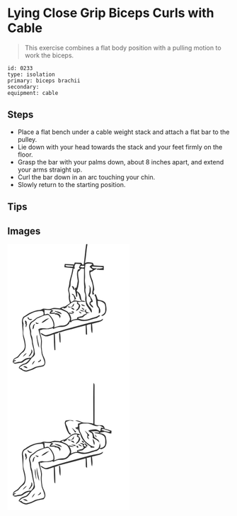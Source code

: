 # Lying Close Grip Biceps Curls with Cable
> This exercise combines a flat body position with a pulling motion to work the biceps.

``` 
id: 0233 
type: isolation 
primary: biceps brachii 
secondary:  
equipment: cable 
``` 

## Steps

 - Place a flat bench under a cable weight stack and attach a flat bar to the pulley.
 - Lie down with your head towards the stack and your feet firmly on the floor.
 - Grasp the bar with your palms down, about 8 inches apart, and extend your arms straight up.
 - Curl the bar down in an arc touching your chin.
 - Slowly return to the starting position.

## Tips


## Images

<svg width="208pt" height="300" viewBox="0 0 208 225" xmlns="http://www.w3.org/2000/svg"><g fill="#FFF"><path d="M0 0h133.55c-1.85 11.43-2.44 23.06-4.12 34.52-.52.04-1.57.13-2.1.18-.7-1.06-1.39-2.11-2.08-3.17-3.72-.08-7.43-.3-11.15-.37l-.99 3.09c-5.28-.17-10.56-.46-15.84-.67-.42 1.8-.59 3.64-.58 5.48 4.66.58 9.33.96 13.99 1.44-1.16 4.5-1.49 9.18-3.06 13.56-.91 4.35-2.63 8.55-2.74 13.04-.13 3.73-2.01 7.18-1.91 10.94.44 2.95 1.82 5.81 1.21 8.86-.68 4.44.63 8.8 1.89 13-2.7 1.87-5.38 3.78-8.19 5.5-3.21.58-6.52 1.16-9.03 3.44-4.58-.54-9.4-1.82-13.82.17-4.57 1.85-9.47.5-14.17.18-1.98.65-3.74 2.04-5.88 2.14-6.39.37-12.52 2.66-18.21 5.47-3.25 2.02-6.27 4.41-9.65 6.23-2.92 3.7-2.9 8.67-1.98 13.07-.31 4.68 1.12 9.21.83 13.88-.19 7.52 3.24 14.52 3.46 22 .21 3.99-1.77 7.95-4.88 10.41-2.21 1.8-4.14 3.9-5.87 6.16-2.09 3.12-6.41 3.53-8.55 6.6-.55 1.49-.84 3.05-1.24 4.59 1.45 1.12 2.79 3.09 4.89 2.6 3.07-.61 6.13-1.35 9.28-1.46 2.78-.12 4.54-2.61 6.76-3.96 2.35-1.89 5.46-2.17 8.29-2.81-2.84 3.61-5.85 7.74-10.76 8.42-3.07 1.77-7.72 3.23-8 7.36 4.23 2.53 8.32 5.98 13.56 5.79 4.52-1.64 9.31-2.62 13.47-5.13 4.62-2.85 10.34-2.12 15.18-4.21 4.6-3.88 2.46-10.64.21-15.22-2.83-4.88-3-10.57-3.64-16.02-.4-4.75.93-9.52-.07-14.24-.54-5.82-4.31-11.24-2.52-17.19.01.57.04 1.71.06 2.27 5.11-3.31 11.17-1.02 16.69-2.59 1.61-.39 3.2-.87 4.82-1.28.13.39.38 1.17.51 1.56 2.89-1.72 6.08-2.96 9.42-3.43 3.42-.28 6.96.21 10.28-.91 2.89-.67 5.1-2.73 7.29-4.6.14-.62.41-1.87.55-2.49l2.89-.12c.33-.46.98-1.39 1.31-1.85 4.26-1.57 9-2.81 13.39-.96 9.99 3 19.58-2.37 29.14-4.42 1.91-1.13 3.56-2.68 5.64-3.54-.77-.37-1.54-.74-2.3-1.12-4.3 3.77-10.12 3.79-15.13 6.01-6.35 2.54-13.64 2.49-19.88-.35.01-.19.02-.58.03-.77 2.53-.51 5.15-.59 7.64-1.33 1.84-1.94 3.58-4.09 6.24-4.94.14-.4.41-1.2.55-1.6 1.83-.53 3.64-1.1 5.45-1.71-.93.06-1.85.13-2.77.21l-3.23-1.04c-.28-.45-.86-1.35-1.14-1.8.34-.98.68-1.97 1.01-2.95-1.23.92-2.37 1.97-3.06 3.38-2.66-.66-5.27-1.55-7.99-1.88 2.05 2.72 5.5 2.27 8.48 2.22.51 1.47 1.68 2.45 2.93 3.28-1.28.63-2.51 1.36-3.52 2.37-.25-.2-.75-.62-1-.82-.08.33-.25 1-.33 1.33-.92.68-1.84 1.35-2.76 2.03-2.93.38-5.78 1.21-8.5 2.37-.02.43-.05 1.3-.06 1.73l-.27.73c-3.46.5-6.91 1.16-10.09 2.67 1.09-4.29-.73-8.51-2.97-12.08 2.6.51 5.23.93 7.89.72-2.49-1.69-5.56-1.84-8.43-2.3.1.55.31 1.66.41 2.22-2.36-5.28-8.79-6.05-13.02-9.25 1.23-.49 2.46-.98 3.73-1.37-.07.41-.19 1.25-.26 1.66 1.88-.01 3.53-1.16 5.29-1.68l.24-1.91c5.39-3.52 10.39-10 17.63-7.9-.52 1.74-.57 3.86 1.5 4.48 2.98 1.41.36 4.68-.17 6.82-1.56 1.17-2.97 2.56-3.62 4.44 3.9-1.1 6.9-4.67 7.36-8.67-.12-2.9-3.65-3.82-4.16-6.51 2.28-.01 4.52-.43 6.76-.8 2.42.22 4.8.83 7.25.73-.61 2.48.46 5.05 1.91 7.04 2.58 3.64 5.08 7.34 7.49 11.09 1.62-3.41-.38-6.61-2.66-9.09-3.66-4.07-6.55-9.36-5.84-15 .48-6.11-3.46-12-1.44-18.1.16-4.66-1.82-9.24-1.31-13.99.81-8.68-.99-17.49 1.1-26.06 3.74-1.4 7.99-1.33 11.76-.09-1.73 1.33-3.41 2.7-4.98 4.21 1.57 2 3.44 3.73 5.64 5.02-1.79 1.04-3.72 1.75-5.81 1.69-1.81 10.92 7.19 20.31 5.63 31.31-.02 3.31-2.4 7.71.69 10.18.19-1.16.81-2.02 1.85-2.58-2.67-1.41-.75-4.56.06-6.53-.19-5.1-1.98-9.93-2.76-14.94-1.75-4.23-3.43-8.53-4.12-13.09.18-2.37 3.34-2.32 4.78-3.74 1.98-1.84 4.58-2.7 6.76-4.25-2.69-.27-5.46-.02-8.1-.69-.14-.64-.43-1.93-.57-2.58 6.05.68 12.17.31 18.2 1.27.08.33.22 1.01.3 1.35-2.89.58-5.67 1.7-8.66.73-.69.68-1.38 1.36-2.06 2.05 4.09.01 8.16.57 12.25.58.01-2.28.01-4.55-.01-6.83-5.62-.16-11.23-.49-16.84-.91-.41-1.5-1.02-2.93-1.73-4.31-4.37-1.09-9.1-2.11-13.28.24 2.03-10.55 2.34-21.34 4.19-31.91H208v225H0V0m138.71 71.05c-.62-.14-1.86-.43-2.48-.58 1.03.42 2.06.82 3.1 1.22.47 2.49-.15 4.99-.13 7.49.29 2.79-1.97 4.97-2.02 7.73.2 1.71 1.91 2.34 3.16 3.14.3 2.08 1.22 3.98 1.8 5.98-.84.58-1.68 1.17-2.52 1.76-.15 1.71-1.17 3.85.39 5.2 1.6 1.64 2.86 3.93 5.23 4.53.91-3.83-5.51-4.77-3.87-8.86 1.21-.43 2.88-.34 3.47-1.74-.78-4.12-4-7.11-5.29-11 2.36-2.78 1.79-6.56 1.79-9.93.06-2.51-1.66-4.51-2.83-6.57l.2 1.63m8.84 15.16c3.44 4.36 2.65 10.25 3.55 15.42-.03 2.98 2.25 5.1 3.83 7.38.19 2.74.16 5.5-.02 8.24.53-.3 1.58-.9 2.1-1.2 1.82-4.44-.61-8.88-3.42-12.22-.35-2.6-.28-5.23-.49-7.83 4-.17 8.01 1.37 10.91 4.11 2.85 3.71 1.82 8.6 1.95 12.93-.31 3.92-3.91 6.05-7 7.78 2.31 1.56 4.89-.82 6.51-2.36 4-5.28 2.36-12.21 1.13-18.14-2.41-5.14-8.76-4.98-13.33-6.58-1.41-3.14-1.74-6.75-4.26-9.38-.5.6-.99 1.22-1.46 1.85m-37.65 18.85c-.99.49-1.98.98-2.96 1.47-1.56-.64-3.15-1.19-4.83-1.4-.1 1.82 1.94 1.63 3.06 2.22 2.32-.65 4.64-1.34 6.79-2.43.46-1.46.92-2.92 1.36-4.38-1.94.75-2.47 2.9-3.42 4.52m21.69-.16c-1.33-2.26-4.28-2.03-6.16-3.6.17 3.27 3.58 3.52 6.16 3.6m-5.65 2.27c.25 2.07 3.29 5.37 4.83 2.74-1.75-.64-3.28-1.73-4.83-2.74m-18.44.69c1.94 1.18 3.66 3.7 6.2 3.08-1.22-2.44-3.44-3.68-6.2-3.08m.97 6.34c.96.78 2.69 3.2 4.13 1.94.97-2.22-2.78-2.64-4.13-1.94m12.53-.23c1.23 1.54 2.62 3.93 4.94 2.74-1.41-1.27-2.98-2.53-4.94-2.74m34.9 15.49c-8.34 1.85-16.81 3.25-24.98 5.79-14.59 4.12-29.34 7.64-43.79 12.23-6.86 1.6-13.33 4.47-20.11 6.36-4.16 1.46-7.02-3.01-10.84-3.5.8 2.52 3.55 3.44 5.68 4.57 5.54 3.27 11.25-1.4 16.78-2.34.19 8.94.25 17.88 1.14 26.79l1.53-.14c-.1-9.1-.3-18.19-.94-27.26 2.14-.86 4.82-.81 6.5-2.53 4.95-.33 9.48-2.52 14.26-3.67 10.58-2.48 20.99-5.59 31.53-8.25.4 5.07.03 10.16.47 15.22.49.12 1.47.37 1.95.49.1-5.27-.23-10.54-.81-15.79 2.27-1.31 4.89-1.67 7.43-2.17.47 5.14-.54 10.91 1.94 15.59 1.46-5.21-.01-10.76-.1-16.1 4.73-1.41 9.7-2.03 14.31-3.85 1.87-.96 4.69-2.03 4-4.7-1.76 1.48-3.59 2.96-5.95 3.26m-68.15 23.42c.16 3.42.13 6.86.64 10.26.29 1.29.05 3.07 1.67 3.61.19-5.85.09-11.74-.95-17.52-.91.97-1.85 2.2-1.36 3.65z"/><path d="M114.53 41.23c-1.81-2.73-.4-5.55 1.17-8.01 2.83.02 5.65.19 8.45.59-1.03 1.85-2.08 3.7-2.84 5.68.61.82 1.22 1.65 1.83 2.47-1.12.26-2.23.53-3.34.8-3.19 5.98-1.28 13-.47 19.34-.77 3.86-.91 7.85-2.42 11.54-.59.08-1.75.24-2.34.31-.55 5.06 2.35 9.65 1.79 14.73l1.86.37c.07-2.71.08-5.42.25-8.12 1.46 2.52 3.09 5.07 3.51 8.02.45 2.68 1.12 5.66 3.73 7.03-4.28 1.96-8.39-1.26-12.76-.66.47-1.49 1.61-2.21 3.41-2.16-.46-2.91-2.14-5.42-3.86-7.73-.7-1.28-2.26-1.08-3.48-1.26.82 1.27 2.02 2.16 3.32 2.9.2 1.76 1.04 3.34 1.53 5.02-.25 1.22-1 2.27-1.23 3.51-1.5.94-3.06 1.8-4.64 2.6-1.52-2.86-2.28-6.05-1.83-9.28.51-4.4-1.95-8.51-1.56-12.89.29-2.57 2.74-4.45 2.46-7.17-.26-9.44 4.16-18.1 4.94-27.42.63-.05 1.89-.16 2.52-.21m-5.35 30.1c1.12 2.1 2.15 4.28 3.68 6.13l1.3-.39c-.62-2.29-1.88-7.38-4.98-5.74zM98.3 36.65c.16-.29.49-.86.65-1.14 4.38-.12 8.74.58 13.11.9-.64 1.07-1.55 2.47-3.06 1.86-3.52-.71-7.65.62-10.7-1.62z"/><path d="M123 38.14c1.96-2 4.79-1.43 7.3-1.5.9 4.32-5.16 2.81-7.3 1.5zM123.18 44.19c.47-3.7 4.1-2.92 6.77-2.41.39 10.03-.75 20.23.36 30.3.11 3.88-.38 7.91 1.21 11.58 2.02 4.54-.79 9.5 1.23 14.08-.95-.49-1.9-.99-2.84-1.49-1.26-.22-2.52-.41-3.79-.57-1.31-3.34-1.31-7.01-2.59-10.35-1.27-2.74-3.65-4.71-6.28-6.07 2.51-3.96 3.04-8.7 3.68-13.24 1-6.35-2.03-12.61-.92-18.93.55-1.42 2.02-2.06 3.17-2.9zM74.34 111.01c5.36-2.26 11.14-.71 16.63-.01 3 1.3 6.07 2.45 8.99 3.9 3.48 2.63 5.14 6.98 6.23 11.08.01 3.47-2.71 5.99-4.59 8.63-2.42 2.67-6.11 3.45-9.57 3.16-4.49-.07-8.53 2.15-12.77 3.29 2.01-8.38-2.9-16.9-9.04-22.32-2.12-2.04-4.91.54-7.16.05.45-2.06-1.08-4.53.41-6.24-.38-.39-1.13-1.18-1.51-1.57 4.2.28 8.4.77 12.62.61-1.16 1.94-2.64 3.71-3.24 5.93 3.09.05 6.28.7 9.27-.42-1.42 2.58 2.08 1.61 3.29 2.22 3.02.93 4.99 3.52 4.6 6.73.45-1.14.96-2.26 1.53-3.34-.19-4.46-5.54-6.35-9.29-5.35l.21-1.51c-2.42.1-4.85.17-7.28.12.74-1.92 3.51-1.49 4.27-3.53-1.29-.22-2.6-.54-3.6-1.43m5.52 2.08c.26.28.76.82 1.01 1.1 3.59 1.29 7.18 2.6 10.57 4.37.05-.33.16-1 .22-1.33-3.03-3.07-7.77-3.35-11.8-4.14zM31.57 122.38c7.97-5.67 17.49-9.91 27.48-9.35 2.4 1.1 2.8 4.49 1.91 6.7-5.06 2.51-11.2 3.62-15.18 8.01-2.43 2.67-6.85 3.3-7.88 7.21-3.06 4.82.56 10.01.57 15.03-.11 5.58 3.02 10.56 3.1 16.14.51 6.94 4.91 13.86 2.2 20.79-.78 2.07-2.49 3.58-3.85 5.27-3.74.39-7.77.44-10.97 2.72-2.66 1.42-4.59 4.58-7.95 4.29-3.57-.53-6.79 2.96-10.26.94-1.05-2.65 3.86-1.31 3.38-3.94-.87.23-2.62.68-3.49.9 1.25-3.31 4.69-3.76 7.37-5.22 2.67-2.9 4.76-6.4 8.16-8.59 4.13-2.54 4.86-7.93 4.73-12.36-.46-5.62-1.79-11.14-3.5-16.5-1.24-4.08.22-8.34-.46-12.5-.41-3.17 1.15-6.41-.23-9.46-1.63-3.93.78-8.84 4.87-10.08m2.91.95c-1.52 3.72 5.41 7.25 7.37 3.49-1.83-.18-4.13.47-5.39-1.28-.71-.67-.79-2.23-1.98-2.21m-4.86 6.79c.55 1.82 1.11 3.64.6 5.55l1.53-.42a9.033 9.033 0 0 0-.74 5.35c1.78-1.42 1.45-3.99 2.55-5.85l-1.51.18c2.16-1.53-.72-7.44-2.43-4.81m10.66 48.06c1.78 4.59-2.27 8.25-4.32 11.9 3.63-.63 4.33-4.59 6.34-7.07-.12-1.82-.07-3.99-2.02-4.83m-14.18 12.6c2.36-1.85 5.16-3.68 6.48-6.44-2.92 1.22-5.09 3.65-6.48 6.44z"/><path d="M51.54 125.33c5.94-2.17 11.61-6.17 18.26-5.31 4.43 4.57 8.13 10.49 8.42 16.97.58 4.13-4.47 4.31-7.28 5.2-6.07 2.23-12.79-1.97-18.43 1.9.91 5.11 2.66 10.01 3.93 15.03 1.49 6.27-.67 12.73.76 19.01.56 2.91.4 5.95 1.22 8.8 1.63 3.63 2.89 7.4 4.1 11.19.5 2.25.65 5.38-1.76 6.61-3.98 1.37-8.22 1.71-12.26 2.89-4.06 1.18-7.37 4.26-11.64 4.82-1.69.29-3.27.99-4.92 1.43-3.03-.57-6.44-.94-7.92-4.07-.75.04-2.26.11-3.01.15-.84-2.55 2.17-3.02 3.69-4.22 2.35-1.74 5.32-2.01 7.92-3.17 3.16-2.21 5.35-5.47 7.54-8.58 1.92-2.93 6.11-4.23 6.44-8.12-.43-6.05-1.87-11.98-3.19-17.89-.76-4.72-.45-9.79-2.86-14.09-1.13-2.85.38-6.02-.85-8.84-.78-2.12-1.13-4.37-1.55-6.59 1.53-2.32 1.97-5.67 4.82-6.81 3.42-1.33 5.12-5.02 8.57-6.31m6.35 7.57c2.76.33 4.75-1.79 6.85-3.2 2.02-1.51 4.29-2.69 6.17-4.39-5.01 1.04-9.52 3.93-13.02 7.59m-9.52-.75c-1.3 2.86 3.74 4.11 4.7 1.43-1.79.45-3.25-.56-4.7-1.43m-5.97 11.99c2.63-1.01 2.85-3.69 2.71-6.15.75-.8 1.57-1.6 1.69-2.75-4.28.78-3.31 5.74-4.4 8.9m2.86 9.09c.56.6.56.6 0 0m4.32 5.71c1.37 5.41 1.28 11.34 4.18 16.28-.06-7.24-3.67-14.06-3.16-21.39-1.53 1.15-1.06 3.45-1.02 5.11m5 38.59c-1.25.43-2.86.66-2.51 2.39 1.9-.68 5.88-1.95 4.51-4.55-1.34-.25-1.43 1.34-2 2.16m-12.68 6.58c1.89-2 3.57-4.24 4.75-6.74-2.52 1.13-4.64 3.97-4.75 6.74m-15.04 3.32c2.28 1.05 4.53 2.43 7.13 2.44-.53-2.57-5.08-4.29-7.13-2.44z"/></g><g fill="#333"><path d="M133.55 0h2.15c-1.85 10.57-2.16 21.36-4.19 31.91 4.18-2.35 8.91-1.33 13.28-.24.71 1.38 1.32 2.81 1.73 4.31 5.61.42 11.22.75 16.84.91.02 2.28.02 4.55.01 6.83-4.09-.01-8.16-.57-12.25-.58.68-.69 1.37-1.37 2.06-2.05 2.99.97 5.77-.15 8.66-.73-.08-.34-.22-1.02-.3-1.35-6.03-.96-12.15-.59-18.2-1.27.14.65.43 1.94.57 2.58 2.64.67 5.41.42 8.1.69-2.18 1.55-4.78 2.41-6.76 4.25-1.44 1.42-4.6 1.37-4.78 3.74.69 4.56 2.37 8.86 4.12 13.09.78 5.01 2.57 9.84 2.76 14.94-.81 1.97-2.73 5.12-.06 6.53-1.04.56-1.66 1.42-1.85 2.58-3.09-2.47-.71-6.87-.69-10.18 1.56-11-7.44-20.39-5.63-31.31 2.09.06 4.02-.65 5.81-1.69-2.2-1.29-4.07-3.02-5.64-5.02 1.57-1.51 3.25-2.88 4.98-4.21-3.77-1.24-8.02-1.31-11.76.09-2.09 8.57-.29 17.38-1.1 26.06-.51 4.75 1.47 9.33 1.31 13.99-2.02 6.1 1.92 11.99 1.44 18.1-.71 5.64 2.18 10.93 5.84 15 2.28 2.48 4.28 5.68 2.66 9.09-2.41-3.75-4.91-7.45-7.49-11.09-1.45-1.99-2.52-4.56-1.91-7.04-2.45.1-4.83-.51-7.25-.73-2.24.37-4.48.79-6.76.8.51 2.69 4.04 3.61 4.16 6.51-.46 4-3.46 7.57-7.36 8.67.65-1.88 2.06-3.27 3.62-4.44.53-2.14 3.15-5.41.17-6.82-2.07-.62-2.02-2.74-1.5-4.48-7.24-2.1-12.24 4.38-17.63 7.9l-.24 1.91c-1.76.52-3.41 1.67-5.29 1.68.07-.41.19-1.25.26-1.66-1.27.39-2.5.88-3.73 1.37 4.23 3.2 10.66 3.97 13.02 9.25-.1-.56-.31-1.67-.41-2.22 2.87.46 5.94.61 8.43 2.3-2.66.21-5.29-.21-7.89-.72 2.24 3.57 4.06 7.79 2.97 12.08 3.18-1.51 6.63-2.17 10.09-2.67l.27-.73c.01-.43.04-1.3.06-1.73 2.72-1.16 5.57-1.99 8.5-2.37.92-.68 1.84-1.35 2.76-2.03.08-.33.25-1 .33-1.33.25.2.75.62 1 .82 1.01-1.01 2.24-1.74 3.52-2.37-1.25-.83-2.42-1.81-2.93-3.28-2.98.05-6.43.5-8.48-2.22 2.72.33 5.33 1.22 7.99 1.88.69-1.41 1.83-2.46 3.06-3.38-.33.98-.67 1.97-1.01 2.95.28.45.86 1.35 1.14 1.8l3.23 1.04c.92-.08 1.84-.15 2.77-.21-1.81.61-3.62 1.18-5.45 1.71-.14.4-.41 1.2-.55 1.6-2.66.85-4.4 3-6.24 4.94-2.49.74-5.11.82-7.64 1.33-.01.19-.02.58-.03.77 6.24 2.84 13.53 2.89 19.88.35 5.01-2.22 10.83-2.24 15.13-6.01.76.38 1.53.75 2.3 1.12-2.08.86-3.73 2.41-5.64 3.54-9.56 2.05-19.15 7.42-29.14 4.42-4.39-1.85-9.13-.61-13.39.96-.33.46-.98 1.39-1.31 1.85l-2.89.12c-.14.62-.41 1.87-.55 2.49-2.19 1.87-4.4 3.93-7.29 4.6-3.32 1.12-6.86.63-10.28.91-3.34.47-6.53 1.71-9.42 3.43-.13-.39-.38-1.17-.51-1.56-1.62.41-3.21.89-4.82 1.28-5.52 1.57-11.58-.72-16.69 2.59-.02-.56-.05-1.7-.06-2.27-1.79 5.95 1.98 11.37 2.52 17.19 1 4.72-.33 9.49.07 14.24.64 5.45.81 11.14 3.64 16.02 2.25 4.58 4.39 11.34-.21 15.22-4.84 2.09-10.56 1.36-15.18 4.21-4.16 2.51-8.95 3.49-13.47 5.13-5.24.19-9.33-3.26-13.56-5.79.28-4.13 4.93-5.59 8-7.36 4.91-.68 7.92-4.81 10.76-8.42-2.83.64-5.94.92-8.29 2.81-2.22 1.35-3.98 3.84-6.76 3.96-3.15.11-6.21.85-9.28 1.46-2.1.49-3.44-1.48-4.89-2.6.4-1.54.69-3.1 1.24-4.59 2.14-3.07 6.46-3.48 8.55-6.6 1.73-2.26 3.66-4.36 5.87-6.16 3.11-2.46 5.09-6.42 4.88-10.41-.22-7.48-3.65-14.48-3.46-22 .29-4.67-1.14-9.2-.83-13.88-.92-4.4-.94-9.37 1.98-13.07 3.38-1.82 6.4-4.21 9.65-6.23 5.69-2.81 11.82-5.1 18.21-5.47 2.14-.1 3.9-1.49 5.88-2.14 4.7.32 9.6 1.67 14.17-.18 4.42-1.99 9.24-.71 13.82-.17 2.51-2.28 5.82-2.86 9.03-3.44 2.81-1.72 5.49-3.63 8.19-5.5-1.26-4.2-2.57-8.56-1.89-13 .61-3.05-.77-5.91-1.21-8.86-.1-3.76 1.78-7.21 1.91-10.94.11-4.49 1.83-8.69 2.74-13.04 1.57-4.38 1.9-9.06 3.06-13.56-4.66-.48-9.33-.86-13.99-1.44-.01-1.84.16-3.68.58-5.48 5.28.21 10.56.5 15.84.67l.99-3.09c3.72.07 7.43.29 11.15.37.69 1.06 1.38 2.11 2.08 3.17.53-.05 1.58-.14 2.1-.18 1.68-11.46 2.27-23.09 4.12-34.52m-19.02 41.23c-.63.05-1.89.16-2.52.21-.78 9.32-5.2 17.98-4.94 27.42.28 2.72-2.17 4.6-2.46 7.17-.39 4.38 2.07 8.49 1.56 12.89-.45 3.23.31 6.42 1.83 9.28 1.58-.8 3.14-1.66 4.64-2.6.23-1.24.98-2.29 1.23-3.51-.49-1.68-1.33-3.26-1.53-5.02-1.3-.74-2.5-1.63-3.32-2.9 1.22.18 2.78-.02 3.48 1.26 1.72 2.31 3.4 4.82 3.86 7.73-1.8-.05-2.94.67-3.41 2.16 4.37-.6 8.48 2.62 12.76.66-2.61-1.37-3.28-4.35-3.73-7.03-.42-2.95-2.05-5.5-3.51-8.02-.17 2.7-.18 5.41-.25 8.12l-1.86-.37c.56-5.08-2.34-9.67-1.79-14.73.59-.07 1.75-.23 2.34-.31 1.51-3.69 1.65-7.68 2.42-11.54-.81-6.34-2.72-13.36.47-19.34 1.11-.27 2.22-.54 3.34-.8-.61-.82-1.22-1.65-1.83-2.47.76-1.98 1.81-3.83 2.84-5.68-2.8-.4-5.62-.57-8.45-.59-1.57 2.46-2.98 5.28-1.17 8.01M98.3 36.65c3.05 2.24 7.18.91 10.7 1.62 1.51.61 2.42-.79 3.06-1.86-4.37-.32-8.73-1.02-13.11-.9-.16.28-.49.85-.65 1.14m24.7 1.49c2.14 1.31 8.2 2.82 7.3-1.5-2.51.07-5.34-.5-7.3 1.5m.18 6.05c-1.15.84-2.62 1.48-3.17 2.9-1.11 6.32 1.92 12.58.92 18.93-.64 4.54-1.17 9.28-3.68 13.24 2.63 1.36 5.01 3.33 6.28 6.07 1.28 3.34 1.28 7.01 2.59 10.35 1.27.16 2.53.35 3.79.57.94.5 1.89 1 2.84 1.49-2.02-4.58.79-9.54-1.23-14.08-1.59-3.67-1.1-7.7-1.21-11.58-1.11-10.07.03-20.27-.36-30.3-2.67-.51-6.3-1.29-6.77 2.41m-48.84 66.82c1 .89 2.31 1.21 3.6 1.43-.76 2.04-3.53 1.61-4.27 3.53 2.43.05 4.86-.02 7.28-.12l-.21 1.51c3.75-1 9.1.89 9.29 5.35-.57 1.08-1.08 2.2-1.53 3.34.39-3.21-1.58-5.8-4.6-6.73-1.21-.61-4.71.36-3.29-2.22-2.99 1.12-6.18.47-9.27.42.6-2.22 2.08-3.99 3.24-5.93-4.22.16-8.42-.33-12.62-.61.38.39 1.13 1.18 1.51 1.57-1.49 1.71.04 4.18-.41 6.24 2.25.49 5.04-2.09 7.16-.05 6.14 5.42 11.05 13.94 9.04 22.32 4.24-1.14 8.28-3.36 12.77-3.29 3.46.29 7.15-.49 9.57-3.16 1.88-2.64 4.6-5.16 4.59-8.63-1.09-4.1-2.75-8.45-6.23-11.08-2.92-1.45-5.99-2.6-8.99-3.9-5.49-.7-11.27-2.25-16.63.01m-42.77 11.37c-4.09 1.24-6.5 6.15-4.87 10.08 1.38 3.05-.18 6.29.23 9.46.68 4.16-.78 8.42.46 12.5 1.71 5.36 3.04 10.88 3.5 16.5.13 4.43-.6 9.82-4.73 12.36-3.4 2.19-5.49 5.69-8.16 8.59-2.68 1.46-6.12 1.91-7.37 5.22.87-.22 2.62-.67 3.49-.9.48 2.63-4.43 1.29-3.38 3.94 3.47 2.02 6.69-1.47 10.26-.94 3.36.29 5.29-2.87 7.95-4.29 3.2-2.28 7.23-2.33 10.97-2.72 1.36-1.69 3.07-3.2 3.85-5.27 2.71-6.93-1.69-13.85-2.2-20.79-.08-5.58-3.21-10.56-3.1-16.14-.01-5.02-3.63-10.21-.57-15.03 1.03-3.91 5.45-4.54 7.88-7.21 3.98-4.39 10.12-5.5 15.18-8.01.89-2.21.49-5.6-1.91-6.7-9.99-.56-19.51 3.68-27.48 9.35m19.97 2.95c-3.45 1.29-5.15 4.98-8.57 6.31-2.85 1.14-3.29 4.49-4.82 6.81.42 2.22.77 4.47 1.55 6.59 1.23 2.82-.28 5.99.85 8.84 2.41 4.3 2.1 9.37 2.86 14.09 1.32 5.91 2.76 11.84 3.19 17.89-.33 3.89-4.52 5.19-6.44 8.12-2.19 3.11-4.38 6.37-7.54 8.58-2.6 1.16-5.57 1.43-7.92 3.17-1.52 1.2-4.53 1.67-3.69 4.22.75-.04 2.26-.11 3.01-.15 1.48 3.13 4.89 3.5 7.92 4.07 1.65-.44 3.23-1.14 4.92-1.43 4.27-.56 7.58-3.64 11.64-4.82 4.04-1.18 8.28-1.52 12.26-2.89 2.41-1.23 2.26-4.36 1.76-6.61-1.21-3.79-2.47-7.56-4.1-11.19-.82-2.85-.66-5.89-1.22-8.8-1.43-6.28.73-12.74-.76-19.01-1.27-5.02-3.02-9.92-3.93-15.03 5.64-3.87 12.36.33 18.43-1.9 2.81-.89 7.86-1.07 7.28-5.2-.29-6.48-3.99-12.4-8.42-16.97-6.65-.86-12.32 3.14-18.26 5.31z"/><path d="M138.71 71.05l-.2-1.63c1.17 2.06 2.89 4.06 2.83 6.57 0 3.37.57 7.15-1.79 9.93 1.29 3.89 4.51 6.88 5.29 11-.59 1.4-2.26 1.31-3.47 1.74-1.64 4.09 4.78 5.03 3.87 8.86-2.37-.6-3.63-2.89-5.23-4.53-1.56-1.35-.54-3.49-.39-5.2.84-.59 1.68-1.18 2.52-1.76-.58-2-1.5-3.9-1.8-5.98-1.25-.8-2.96-1.43-3.16-3.14.05-2.76 2.31-4.94 2.02-7.73-.02-2.5.6-5 .13-7.49-1.04-.4-2.07-.8-3.1-1.22.62.15 1.86.44 2.48.58zM109.18 71.33c3.1-1.64 4.36 3.45 4.98 5.74l-1.3.39c-1.53-1.85-2.56-4.03-3.68-6.13zM147.55 86.21c.47-.63.96-1.25 1.46-1.85 2.52 2.63 2.85 6.24 4.26 9.38 4.57 1.6 10.92 1.44 13.33 6.58 1.23 5.93 2.87 12.86-1.13 18.14-1.62 1.54-4.2 3.92-6.51 2.36 3.09-1.73 6.69-3.86 7-7.78-.13-4.33.9-9.22-1.95-12.93-2.9-2.74-6.91-4.28-10.91-4.11.21 2.6.14 5.23.49 7.83 2.81 3.34 5.24 7.78 3.42 12.22-.52.3-1.57.9-2.1 1.2.18-2.74.21-5.5.02-8.24-1.58-2.28-3.86-4.4-3.83-7.38-.9-5.17-.11-11.06-3.55-15.42zM109.9 105.06c.95-1.62 1.48-3.77 3.42-4.52-.44 1.46-.9 2.92-1.36 4.38-2.15 1.09-4.47 1.78-6.79 2.43-1.12-.59-3.16-.4-3.06-2.22 1.68.21 3.27.76 4.83 1.4.98-.49 1.97-.98 2.96-1.47zM131.59 104.9c-2.58-.08-5.99-.33-6.16-3.6 1.88 1.57 4.83 1.34 6.16 3.6zM125.94 107.17c1.55 1.01 3.08 2.1 4.83 2.74-1.54 2.63-4.58-.67-4.83-2.74zM107.5 107.86c2.76-.6 4.98.64 6.2 3.08-2.54.62-4.26-1.9-6.2-3.08zM79.86 113.09c4.03.79 8.77 1.07 11.8 4.14-.06.33-.17 1-.22 1.33-3.39-1.77-6.98-3.08-10.57-4.37-.25-.28-.75-.82-1.01-1.1zM108.47 114.2c1.35-.7 5.1-.28 4.13 1.94-1.44 1.26-3.17-1.16-4.13-1.94zM121 113.97c1.96.21 3.53 1.47 4.94 2.74-2.32 1.19-3.71-1.2-4.94-2.74zM34.48 123.33c1.19-.02 1.27 1.54 1.98 2.21 1.26 1.75 3.56 1.1 5.39 1.28-1.96 3.76-8.89.23-7.37-3.49zM57.89 132.9c3.5-3.66 8.01-6.55 13.02-7.59-1.88 1.7-4.15 2.88-6.17 4.39-2.1 1.41-4.09 3.53-6.85 3.2zM155.9 129.46c2.36-.3 4.19-1.78 5.95-3.26.69 2.67-2.13 3.74-4 4.7-4.61 1.82-9.58 2.44-14.31 3.85.09 5.34 1.56 10.89.1 16.1-2.48-4.68-1.47-10.45-1.94-15.59-2.54.5-5.16.86-7.43 2.17.58 5.25.91 10.52.81 15.79-.48-.12-1.46-.37-1.95-.49-.44-5.06-.07-10.15-.47-15.22-10.54 2.66-20.95 5.77-31.53 8.25-4.78 1.15-9.31 3.34-14.26 3.67-1.68 1.72-4.36 1.67-6.5 2.53.64 9.07.84 18.16.94 27.26l-1.53.14c-.89-8.91-.95-17.85-1.14-26.79-5.53.94-11.24 5.61-16.78 2.34-2.13-1.13-4.88-2.05-5.68-4.57 3.82.49 6.68 4.96 10.84 3.5 6.78-1.89 13.25-4.76 20.11-6.36 14.45-4.59 29.2-8.11 43.79-12.23 8.17-2.54 16.64-3.94 24.98-5.79zM29.62 130.12c1.71-2.63 4.59 3.28 2.43 4.81l1.51-.18c-1.1 1.86-.77 4.43-2.55 5.85-.3-1.86-.05-3.65.74-5.35l-1.53.42c.51-1.91-.05-3.73-.6-5.55zM48.37 132.15c1.45.87 2.91 1.88 4.7 1.43-.96 2.68-6 1.43-4.7-1.43zM42.4 144.14c1.09-3.16.12-8.12 4.4-8.9-.12 1.15-.94 1.95-1.69 2.75.14 2.46-.08 5.14-2.71 6.15z"/><path d="M87.75 152.88c-.49-1.45.45-2.68 1.36-3.65 1.04 5.78 1.14 11.67.95 17.52-1.62-.54-1.38-2.32-1.67-3.61-.51-3.4-.48-6.84-.64-10.26zM45.26 153.23c.56.6.56.6 0 0zM49.58 158.94c-.04-1.66-.51-3.96 1.02-5.11-.51 7.33 3.1 14.15 3.16 21.39-2.9-4.94-2.81-10.87-4.18-16.28zM40.28 178.18c1.95.84 1.9 3.01 2.02 4.83-2.01 2.48-2.71 6.44-6.34 7.07 2.05-3.65 6.1-7.31 4.32-11.9zM26.1 190.78c1.39-2.79 3.56-5.22 6.48-6.44-1.32 2.76-4.12 4.59-6.48 6.44zM54.58 197.53c.57-.82.66-2.41 2-2.16 1.37 2.6-2.61 3.87-4.51 4.55-.35-1.73 1.26-1.96 2.51-2.39zM41.9 204.11c.11-2.77 2.23-5.61 4.75-6.74-1.18 2.5-2.86 4.74-4.75 6.74zM26.86 207.43c2.05-1.85 6.6-.13 7.13 2.44-2.6-.01-4.85-1.39-7.13-2.44z"/></g></svg>
<svg width="208pt" height="300" viewBox="0 0 208 225" xmlns="http://www.w3.org/2000/svg"><g fill="#FFF"><path d="M0 0h208v225H0V0m145.95 10.04c-.6 22.94-.1 45.92-.25 68.87-4.78-1.54-9.82-1.51-14.78-1.65-5.6.06-10.13-5.01-15.86-3.48 3.63.97 7.19 2.19 10.69 3.54-2.02.51-4.04 1.03-6.06 1.53-.01 1.76-.01 3.52 0 5.28-1.64.57-3.28 1.16-4.9 1.78 1.55 1.1 3.1 2.21 4.65 3.32l-.32-3.5c1.12 3.71 2.27 7.48 4.42 10.74.14.55.43 1.66.57 2.21 2.67 8.27 9.31 14.28 16.57 18.62.22.56.65 1.69.87 2.25 1.94-.05 3.88-.07 5.83-.03-.02-.46-.06-1.36-.07-1.81-5.48-.23-9.42-4.37-13.46-7.54-5.29-4.29-6.99-11.11-10.18-16.83-2.18-3.79-1.24-8.22-1.85-12.35 4.17-2.99 9.5-2.33 14.33-2.34 6.57.48 12.62 6.61 19.28 3.54 3.13.6 5.87 2.25 8.12 4.47-1.58-.35-3.16-.74-4.73-1.13-.45 2.07-.96 4.13-1.45 6.19-2.75-1.13-5.22-3.55-8.37-3.26-4.03.13-8.16.53-11.85 2.28 1.44 2.01 3.86 2.97 5.95 4.16 1.79 2.42 1.61 5.41 1.65 8.25 4.34 1.75 8.33 4.21 11.42 7.77-.58-1.48-1.05-3.03-1.89-4.39-2.05-1.77-4.56-2.92-6.59-4.72-1.03-2.53-1.29-5.36-2.7-7.74-1.13-1.08-2.52-1.81-3.83-2.63 4.82 1.19 10.04-1.06 14.51 1.61-.04.54-.32.87-.84.99-2.57-.05-5.14-.22-7.71-.03 1.96 1.55 4.52 1.43 6.85 1.81 3.61.47 7.35 1.63 9.99 4.23 2.85 3.74 1.92 8.69 1.97 13.06-.49 4.49-4.84 7.27-9.15 7.15.31-1.18.64-2.36.97-3.54-.32-1.67-.63-3.34-.98-5.01-.51 2.94-.92 5.97-2.32 8.64-3.53 3.89-9.13 3.39-13.56 5.55-6.92 2.9-15.17 3.04-21.78-.75 2.89-.42 5.93-.44 8.7-1.48 1.96-1.77 3.77-3.76 6.18-4.96.64-.85 1.28-1.71 1.93-2.55-1.63-1.65-3.16-3.41-4.78-5.06-.08 2.84 1.54 4.9 3.59 6.58-1.97 0-3.91-.38-5.7-1.22.68-1.18 1.36-2.36 2.04-3.53-.75.14-2.27.41-3.03.55l-.03-1.4c-1.79-.18-3.58-.37-5.38-.47 1.6.94 3.27 1.77 4.99 2.47.01 2.03.8 3.88 1.94 5.54-.92.72-1.83 1.45-2.74 2.18-3.02.44-5.95 1.32-8.8 2.39.09.63.26 1.9.35 2.53-3.69.16-7.29 1.14-10.63 2.7 1.25-4.29-.63-8.55-2.84-12.14 2.7.49 5.5 1.16 8.22.33-2.92-1.03-5.96-1.59-9.01-2.01.23.57.68 1.71.91 2.28-2.92-4.94-8.79-6.45-13.55-9.01 1.63-.74 3.26-1.46 4.92-2.12l-1.84 1.26c.46.44.92.87 1.39 1.3 1.48-.86 3.03-1.58 4.6-2.27.02-.4.07-1.19.09-1.59 5.37-3.7 10.45-9.98 17.77-8.12-.13.85-.39 2.57-.51 3.43 1.23.92 3.49 1.24 3.42 3.2-.41 1.58-1.04 3.1-1.57 4.65-1.7 1.34-3.16 2.96-3.89 5.03 2.94-1.58 6.02-3.48 7-6.91 1.95-3.45-1.9-6.04-3.88-8.32.95-.16 2.86-.46 3.81-.62.05-.23.15-.69.2-.93-2.92-.67-5.86-1.55-8.88-1.51-3.58.98-7.16 2.67-9.5 5.65-2.28 1.39-4.39 3.03-6.74 4.31-3.21.71-6.49 1.41-9.14 3.5-3.26-.37-6.51-1.12-9.81-.85-2.99.45-5.75 2.06-8.84 1.98-3.03.16-5.99-.62-9-.69-2.09.55-3.97 1.81-6.15 2.03-8.97.81-17.55 4.42-24.69 9.86-5.07 1.86-6.34 8.04-5.37 12.81.41 6.36 1.05 12.7 1.28 19.08.42 7.39 4.14 14.43 3.07 21.92-1.04 5.87-6.88 8.52-10.08 13.02-2.18 3.38-6.54 4.1-9.04 7.14-.57 1.45-.83 3-1.05 4.54 1.22 1.71 3.12 3.29 5.35 2.58 3.55-1.02 7.37-.8 10.83-1.95 3.86-2.98 7.91-5.84 12.95-6.26-2.46 2.76-4.49 6.36-8.17 7.64-4.36 1.36-9.09 3.55-11.1 7.93 4.33 2.68 8.6 6.34 14.02 6.03 2.46-.75 4.9-1.56 7.36-2.31 4.07-1.27 7.53-4.08 11.78-4.82 3.07-.57 6.14-1.11 9.21-1.65 1.35-1.68 3.01-3.45 2.97-5.76.56-5.81-3.44-10.56-4.8-15.94-1.14-6.29-1.75-12.7-.98-19.08.64-7.53-4.28-14.31-3.17-21.78.32.24.95.72 1.26.96 6.4-2.3 13.47-.14 19.77-3.04.49.4.88 1.86 1.76 1.13 3.69-1.84 7.67-3.49 11.89-3.24 5.04.23 10.65-.87 13.92-5.07 1.4-2.21 3.8-3.28 5.82-4.79 2.36-.88 4.78-1.72 7.31-1.91 3.76-.2 7.18 1.95 10.94 1.77 8.12.55 15.48-3.44 23.23-5.05 2.19-.47 3.48-2.5 5.07-3.89.71.24 2.13.73 2.84.97 2.88-1.17 6.28-2.35 7.5-5.52 2.54-4.84 1.12-10.43.22-15.52-1.29-4.44-6.51-5.95-10.61-6.28.45-.22 1.35-.65 1.8-.87 2.35-.43 4.73-.69 7.07-1.21 3.79.61 7.3 3.28 11.17 2.67.15-1.49.25-2.97.29-4.46-3.83-1.34-7.72-2.45-11.63-3.52-.04-2.88-1.88-5.45-4.82-5.84-4.18-.14-8.71.76-12.44-1.69.16-21.31-.01-42.61.09-63.92-.08-2.09.42-4.65-1.79-5.92M98.77 73.61c-1.01 1.64-1.95 3.49-1.29 5.47 1.19 5.62 3.08 11.2 6.16 16.08.86 1.41 2.46 2.99 4.15 1.75-.04-1.45-1.89-1.91-2.62-3-2.16-3.01-2.3-6.93-3.94-10.19-1-2.38-2.93-4.78-1.92-7.5 1.93-1.59 4.5-1.97 6.8-2.77 1.88.38 3.75.86 5.65 1.15l.08-.92c-4.34-1.02-8.72-.96-13.07-.07m10.38 12.1c1.76 2.65 3.87 5.07 5.33 7.92 1.26.3 1.91-.14 1.95-1.34-2.64-1.97-4.51-4.78-7.28-6.58m21.98 5c1.47 2.26 3.36 4.23 4.62 6.62.02 1.75-.63 3.51-.27 5.24.69 1.31 2.08 2.06 3.12 3.05-.61-1.69-1.35-3.31-2.15-4.91.88-.81 1.76-1.63 2.65-2.43-2.69-2.49-4.89-5.52-7.97-7.57m17.45 6.26c.35 1.95.32 4.39 2.85 4.77a44.17 44.17 0 0 0-2.85-4.77m-38.87 8.08c-.91.5-1.82.99-2.72 1.48-1.8-.6-3.63-1.11-5.5-1.45 1.11.9 2.29 1.71 3.48 2.49 2.37-.81 4.74-1.66 7.07-2.59.42-1.66.84-3.33 1.22-4.99-1.31 1.6-2.46 3.31-3.55 5.06m34.98-.61c.15 3.71 1.4 7.23 2.4 10.76 1.92-3.68.06-7.82-2.4-10.76m-18.54 3.2c-.17 1.83 2.2 3.83 4 3.26.03-1.66-2.56-2.95-4-3.26m-19.18.15c2.21 1.4 4.4 2.85 6.8 3.89-.66-1.23-1.36-2.44-2.05-3.65l-4.75-.24m.67 6.33c2.58 1.22 5.3 2.12 8.03 2.94-.16-.52-.48-1.54-.64-2.06-2.44-.46-4.9-.78-7.39-.88m12.04.19c2.17 1.34 4.37 2.76 6.98 3-1.28-1.13-2.65-2.15-4.04-3.15l-2.94.15m-2.32 2.04c-.69 1.49 1.19 3.84 2.82 3.26.69-1.42-1.35-3.67-2.82-3.26m44.84 9.97c-4.63 3.61-10.61 3.98-16.14 5.15-5.09 1.14-10.19 2.25-15.17 3.77-14.57 4.13-29.3 7.65-43.75 12.21-6.85 1.64-13.32 4.47-20.09 6.37-4.29 1.34-7.37-3.17-11.45-3.59 2.28 3.01 5.78 4.78 9.32 5.85 4.81.17 9.12-2.5 13.72-3.54.16 8.74.29 17.47 1.02 26.19.38.26 1.14.77 1.52 1.03.12-9.23-.09-18.46-.88-27.67 1.94-.66 3.9-1.29 5.82-2.03l.62-.26c.57-.17 1.7-.5 2.27-.66 14.55-3.88 29.1-7.83 43.7-11.59.29 4.93-.02 9.88.4 14.8.49.33 1.46.99 1.95 1.32.17-5.53-.29-11.04-.68-16.54 2.39-.75 4.83-1.36 7.27-1.95.2 5.39.16 10.87 1.67 16.09 1.99-5.24.37-11.03.13-16.46 5.66-1.84 11.96-2.07 17.05-5.39 1.15-.62 1.25-2.01 1.7-3.1M87.75 152.7c.33 4.86-.35 10.16 2.12 14.58.42-5.48.51-11.06-.75-16.44-.78-1.94-2.25 1.18-1.37 1.86z"/><path d="M159.24 89.24c1.53-1.27 3.39-1.87 5.22-.89 3.34 1.3 6.83 2.19 10.08 3.73-.6.22-1.81.67-2.42.89-4.4-.8-8.76-1.97-12.88-3.73zM74.16 111.07c8.83-2.86 18.54-.26 26.36 4.25 3.18 3.02 5.25 7.35 5.61 11.71-1.66 5.2-5.98 10.92-12.03 10.68-5.18-.24-10.07 1.62-14.78 3.53 1.89-8.46-2.82-17.1-9.12-22.49-1.98-1.85-4.63-.05-6.74.49-.46-1.98-.48-4.02-.76-6.02l1.06-.57c-.55-.42-1.66-1.27-2.21-1.7 4.33.35 8.66.68 13.01.72-1.21 1.9-2.43 3.81-3.45 5.83 3.07.19 6.15.29 9.22.05l-.4 1.56c4.26-.89 9.22 2.18 8.61 6.9a94.8 94.8 0 0 1 1.64-3.71c-.72-1.4-1.21-3.11-2.69-3.9-2.28-1.3-5.16-.88-7.32-2.4-2.28-.01-4.55.01-6.83-.01 1.55-1.08 3.13-2.1 4.69-3.17-1.32-.54-2.63-1.07-3.87-1.75m5.27 2.08c4.12 2.3 8.61 3.91 13.09 5.37-2.81-4.34-8.45-4.75-13.09-5.37zM43.13 115.96c5.18-2.38 10.93-3.05 16.57-2.99 1.48 2.11 1.55 4.68 1.52 7.16-5.81 1.5-11.69 3.79-16.05 8.07-1.9 1.77-4.54 2.62-6.18 4.67-1.67 2.7-2.97 5.96-2.05 9.15 1.77 5.78 1.24 11.97 3.49 17.63 1.13 6.54 2.3 13.06 3.92 19.5 1.37 4.82-.97 9.67-4.38 13.01-3.54.42-7.36.38-10.45 2.41-2.86 1.54-5.05 4.62-8.57 4.6-3.7.11-7.32 2.65-10.96.79 1.59-1.34 3.36-2.43 4.98-3.72-1.23.21-3.68.65-4.9.87 1.69-1.76 3.54-3.42 5.86-4.26 3.31-1.13 4.67-4.61 7.07-6.85 2.25-2.39 5.71-3.85 6.77-7.19 2.5-6.97.3-14.47-1.47-21.34-2.82-7.81-.41-16.23-1.42-24.24-1.14-2.96-.69-6.48 1.45-8.88 4.88-2.88 9.42-6.44 14.8-8.39m-.91 11.35c-3.35-.18-6.24-1.48-7.98-4.44-.75 4.44 4.63 7.01 7.98 4.44m-11.71 8.63l.92-1.08c-.34 2.04-.5 4.1-.49 6.18.98-1.89 1.73-3.89 2.55-5.85l-1.05-.24c.77-2.32-.24-4.6-1.94-6.17-1.28 2.22.08 4.79.01 7.16m9.97 42.2c1.17 4.78-2.52 8.47-4.6 12.35 3.26-1.39 4.68-4.7 6.42-7.52l-.42-3.68c-.35-.28-1.05-.86-1.4-1.15m-14.52 12.82c2.63-1.89 4.98-4.17 6.91-6.77-3.08 1.32-5.4 3.83-6.91 6.77z"/><path d="M52.88 124.76c5.41-2.2 10.75-5.32 16.81-4.85 4.91 5.19 9.66 12.31 8.13 19.76-5.31 3.04-11.74 3.71-17.72 2.75-2.68-.63-5.19.61-7.63 1.51 1.23 7.77 5.23 15.1 4.46 23.14-.71 6.37.37 12.72 1.3 19.01 1.41 4.36 3.5 8.5 4.44 13.01.34 1.99.2 4.72-1.97 5.61-5.34 1.92-11.31 1.8-16.31 4.7-3.83 2.27-8.17 3.36-12.48 4.34-3.09-.25-6.26-1.11-8.05-3.86-.84-.03-2.51-.11-3.35-.15 2.24-4.55 7.81-5.39 12.04-7.21 4.54-2.76 6.44-8.13 10.47-11.44 1.85-1.5 3.86-3.43 3.54-6.06-.66-8.17-3.46-15.99-3.97-24.19-.13-3.8-2.74-7.03-2.43-10.88.24-3.93-1.32-7.61-2.04-11.4 1.42-2.4 2.11-5.53 4.84-6.83 3.57-1.97 5.94-5.66 9.92-6.96m4.68 8.46c5.32-1 9.16-5.22 13.58-8.02-5.25 1.15-9.9 4.16-13.58 8.02m-10.04-.78c.89 1.61 2.34 2.61 4.14 2.95.33-.38 1-1.14 1.33-1.53-1.83-.46-3.63-.99-5.47-1.42m-4.99 12.17c1.98-1.65 2.76-3.98 2.72-6.51.62-1.02 1.24-2.05 1.83-3.09-4.48 1.03-3.84 6.07-4.55 9.6m2.75 8.61c.5.61.5.61 0 0m4.42 6.23c1.08 5.45 1.49 11.19 4.17 16.17-.46-7.56-3.34-14.76-3.64-22.36-.47 2.01-.94 4.11-.53 6.19m-3.09-4.23c-.45 6.4.62 12.84 2.6 18.92-.4-4.74-1.27-9.43-1.4-14.19.04-1.67-.48-3.25-1.2-4.73m9.56 39.54c-.38.61-1.15 1.84-1.54 2.45-1.18.85-2.32 1.74-3.39 2.72 2.37-.37 7.2-2.01 4.93-5.17m-14.68 9.64c2.25-2.09 4.06-4.62 5.24-7.45-2.47 1.87-4.52 4.37-5.24 7.45m-15.1 2.6c2.52 1.51 5.23 2.84 8.23 2.91-1.84-2.66-5.16-3.7-8.23-2.91z"/></g><g fill="#333"><path d="M145.95 10.04c2.21 1.27 1.71 3.83 1.79 5.92-.1 21.31.07 42.61-.09 63.92 3.73 2.45 8.26 1.55 12.44 1.69 2.94.39 4.78 2.96 4.82 5.84 3.91 1.07 7.8 2.18 11.63 3.52a60.68 60.68 0 0 1-.29 4.46c-3.87.61-7.38-2.06-11.17-2.67-2.34.52-4.72.78-7.07 1.21-.45.22-1.35.65-1.8.87 4.1.33 9.32 1.84 10.61 6.28.9 5.09 2.32 10.68-.22 15.52-1.22 3.17-4.62 4.35-7.5 5.52-.71-.24-2.13-.73-2.84-.97-1.59 1.39-2.88 3.42-5.07 3.89-7.75 1.61-15.11 5.6-23.23 5.05-3.76.18-7.18-1.97-10.94-1.77-2.53.19-4.95 1.03-7.31 1.91-2.02 1.51-4.42 2.58-5.82 4.79-3.27 4.2-8.88 5.3-13.92 5.07-4.22-.25-8.2 1.4-11.89 3.24-.88.73-1.27-.73-1.76-1.13-6.3 2.9-13.37.74-19.77 3.04-.31-.24-.94-.72-1.26-.96-1.11 7.47 3.81 14.25 3.17 21.78-.77 6.38-.16 12.79.98 19.08 1.36 5.38 5.36 10.13 4.8 15.94.04 2.31-1.62 4.08-2.97 5.76-3.07.54-6.14 1.08-9.21 1.65-4.25.74-7.71 3.55-11.78 4.82-2.46.75-4.9 1.56-7.36 2.31-5.42.31-9.69-3.35-14.02-6.03 2.01-4.38 6.74-6.57 11.1-7.93 3.68-1.28 5.71-4.88 8.17-7.64-5.04.42-9.09 3.28-12.95 6.26-3.46 1.15-7.28.93-10.83 1.95-2.23.71-4.13-.87-5.35-2.58.22-1.54.48-3.09 1.05-4.54 2.5-3.04 6.86-3.76 9.04-7.14 3.2-4.5 9.04-7.15 10.08-13.02 1.07-7.49-2.65-14.53-3.07-21.92-.23-6.38-.87-12.72-1.28-19.08-.97-4.77.3-10.95 5.37-12.81 7.14-5.44 15.72-9.05 24.69-9.86 2.18-.22 4.06-1.48 6.15-2.03 3.01.07 5.97.85 9 .69 3.09.08 5.85-1.53 8.84-1.98 3.3-.27 6.55.48 9.81.85 2.65-2.09 5.93-2.79 9.14-3.5 2.35-1.28 4.46-2.92 6.74-4.31 2.34-2.98 5.92-4.67 9.5-5.65 3.02-.04 5.96.84 8.88 1.51-.05.24-.15.7-.2.93-.95.16-2.86.46-3.81.62 1.98 2.28 5.83 4.87 3.88 8.32-.98 3.43-4.06 5.33-7 6.91.73-2.07 2.19-3.69 3.89-5.03.53-1.55 1.16-3.07 1.57-4.65.07-1.96-2.19-2.28-3.42-3.2.12-.86.38-2.58.51-3.43-7.32-1.86-12.4 4.42-17.77 8.12-.02.4-.07 1.19-.09 1.59-1.57.69-3.12 1.41-4.6 2.27-.47-.43-.93-.86-1.39-1.3l1.84-1.26c-1.66.66-3.29 1.38-4.92 2.12 4.76 2.56 10.63 4.07 13.55 9.01-.23-.57-.68-1.71-.91-2.28 3.05.42 6.09.98 9.01 2.01-2.72.83-5.52.16-8.22-.33 2.21 3.59 4.09 7.85 2.84 12.14 3.34-1.56 6.94-2.54 10.63-2.7-.09-.63-.26-1.9-.35-2.53 2.85-1.07 5.78-1.95 8.8-2.39.91-.73 1.82-1.46 2.74-2.18-1.14-1.66-1.93-3.51-1.94-5.54-1.72-.7-3.39-1.53-4.99-2.47 1.8.1 3.59.29 5.38.47l.03 1.4c.76-.14 2.28-.41 3.03-.55-.68 1.17-1.36 2.35-2.04 3.53 1.79.84 3.73 1.22 5.7 1.22-2.05-1.68-3.67-3.74-3.59-6.58 1.62 1.65 3.15 3.41 4.78 5.06-.65.84-1.29 1.7-1.93 2.55-2.41 1.2-4.22 3.19-6.18 4.96-2.77 1.04-5.81 1.06-8.7 1.48 6.61 3.79 14.86 3.65 21.78.75 4.43-2.16 10.03-1.66 13.56-5.55 1.4-2.67 1.81-5.7 2.32-8.64.35 1.67.66 3.34.98 5.01-.33 1.18-.66 2.36-.97 3.54 4.31.12 8.66-2.66 9.15-7.15-.05-4.37.88-9.32-1.97-13.06-2.64-2.6-6.38-3.76-9.99-4.23-2.33-.38-4.89-.26-6.85-1.81 2.57-.19 5.14-.02 7.71.03.52-.12.8-.45.84-.99-4.47-2.67-9.69-.42-14.51-1.61 1.31.82 2.7 1.55 3.83 2.63 1.41 2.38 1.67 5.21 2.7 7.74 2.03 1.8 4.54 2.95 6.59 4.72.84 1.36 1.31 2.91 1.89 4.39-3.09-3.56-7.08-6.02-11.42-7.77-.04-2.84.14-5.83-1.65-8.25-2.09-1.19-4.51-2.15-5.95-4.16 3.69-1.75 7.82-2.15 11.85-2.28 3.15-.29 5.62 2.13 8.37 3.26.49-2.06 1-4.12 1.45-6.19 1.57.39 3.15.78 4.73 1.13-2.25-2.22-4.99-3.87-8.12-4.47-6.66 3.07-12.71-3.06-19.28-3.54-4.83.01-10.16-.65-14.33 2.34.61 4.13-.33 8.56 1.85 12.35 3.19 5.72 4.89 12.54 10.18 16.83 4.04 3.17 7.98 7.31 13.46 7.54.01.45.05 1.35.07 1.81-1.95-.04-3.89-.02-5.83.03-.22-.56-.65-1.69-.87-2.25-7.26-4.34-13.9-10.35-16.57-18.62-.14-.55-.43-1.66-.57-2.21-2.15-3.26-3.3-7.03-4.42-10.74l.32 3.5c-1.55-1.11-3.1-2.22-4.65-3.32 1.62-.62 3.26-1.21 4.9-1.78-.01-1.76-.01-3.52 0-5.28 2.02-.5 4.04-1.02 6.06-1.53-3.5-1.35-7.06-2.57-10.69-3.54 5.73-1.53 10.26 3.54 15.86 3.48 4.96.14 10 .11 14.78 1.65.15-22.95-.35-45.93.25-68.87m13.29 79.2c4.12 1.76 8.48 2.93 12.88 3.73.61-.22 1.82-.67 2.42-.89-3.25-1.54-6.74-2.43-10.08-3.73-1.83-.98-3.69-.38-5.22.89m-85.08 21.83c1.24.68 2.55 1.21 3.87 1.75-1.56 1.07-3.14 2.09-4.69 3.17 2.28.02 4.55 0 6.83.01 2.16 1.52 5.04 1.1 7.32 2.4 1.48.79 1.97 2.5 2.69 3.9a94.8 94.8 0 0 0-1.64 3.71c.61-4.72-4.35-7.79-8.61-6.9l.4-1.56c-3.07.24-6.15.14-9.22-.05 1.02-2.02 2.24-3.93 3.45-5.83-4.35-.04-8.68-.37-13.01-.72.55.43 1.66 1.28 2.21 1.7l-1.06.57c.28 2 .3 4.04.76 6.02 2.11-.54 4.76-2.34 6.74-.49 6.3 5.39 11.01 14.03 9.12 22.49 4.71-1.91 9.6-3.77 14.78-3.53 6.05.24 10.37-5.48 12.03-10.68-.36-4.36-2.43-8.69-5.61-11.71-7.82-4.51-17.53-7.11-26.36-4.25m-31.03 4.89c-5.38 1.95-9.92 5.51-14.8 8.39-2.14 2.4-2.59 5.92-1.45 8.88 1.01 8.01-1.4 16.43 1.42 24.24 1.77 6.87 3.97 14.37 1.47 21.34-1.06 3.34-4.52 4.8-6.77 7.19-2.4 2.24-3.76 5.72-7.07 6.85-2.32.84-4.17 2.5-5.86 4.26 1.22-.22 3.67-.66 4.9-.87-1.62 1.29-3.39 2.38-4.98 3.72 3.64 1.86 7.26-.68 10.96-.79 3.52.02 5.71-3.06 8.57-4.6 3.09-2.03 6.91-1.99 10.45-2.41 3.41-3.34 5.75-8.19 4.38-13.01-1.62-6.44-2.79-12.96-3.92-19.5-2.25-5.66-1.72-11.85-3.49-17.63-.92-3.19.38-6.45 2.05-9.15 1.64-2.05 4.28-2.9 6.18-4.67 4.36-4.28 10.24-6.57 16.05-8.07.03-2.48-.04-5.05-1.52-7.16-5.64-.06-11.39.61-16.57 2.99m9.75 8.8c-3.98 1.3-6.35 4.99-9.92 6.96-2.73 1.3-3.42 4.43-4.84 6.83.72 3.79 2.28 7.47 2.04 11.4-.31 3.85 2.3 7.08 2.43 10.88.51 8.2 3.31 16.02 3.97 24.19.32 2.63-1.69 4.56-3.54 6.06-4.03 3.31-5.93 8.68-10.47 11.44-4.23 1.82-9.8 2.66-12.04 7.21.84.04 2.51.12 3.35.15 1.79 2.75 4.96 3.61 8.05 3.86 4.31-.98 8.65-2.07 12.48-4.34 5-2.9 10.97-2.78 16.31-4.7 2.17-.89 2.31-3.62 1.97-5.61-.94-4.51-3.03-8.65-4.44-13.01-.93-6.29-2.01-12.64-1.3-19.01.77-8.04-3.23-15.37-4.46-23.14 2.44-.9 4.95-2.14 7.63-1.51 5.98.96 12.41.29 17.72-2.75 1.53-7.45-3.22-14.57-8.13-19.76-6.06-.47-11.4 2.65-16.81 4.85z"/><path d="M98.77 73.61c4.35-.89 8.73-.95 13.07.07l-.08.92c-1.9-.29-3.77-.77-5.65-1.15-2.3.8-4.87 1.18-6.8 2.77-1.01 2.72.92 5.12 1.92 7.5 1.64 3.26 1.78 7.18 3.94 10.19.73 1.09 2.58 1.55 2.62 3-1.69 1.24-3.29-.34-4.15-1.75-3.08-4.88-4.97-10.46-6.16-16.08-.66-1.98.28-3.83 1.29-5.47z"/><path d="M109.15 85.71c2.77 1.8 4.64 4.61 7.28 6.58-.04 1.2-.69 1.64-1.95 1.34-1.46-2.85-3.57-5.27-5.33-7.92zM131.13 90.71c3.08 2.05 5.28 5.08 7.97 7.57-.89.8-1.77 1.62-2.65 2.43.8 1.6 1.54 3.22 2.15 4.91-1.04-.99-2.43-1.74-3.12-3.05-.36-1.73.29-3.49.27-5.24-1.26-2.39-3.15-4.36-4.62-6.62zM148.58 96.97c1.05 1.53 2 3.12 2.85 4.77-2.53-.38-2.5-2.82-2.85-4.77zM109.71 105.05c1.09-1.75 2.24-3.46 3.55-5.06-.38 1.66-.8 3.33-1.22 4.99-2.33.93-4.7 1.78-7.07 2.59-1.19-.78-2.37-1.59-3.48-2.49 1.87.34 3.7.85 5.5 1.45.9-.49 1.81-.98 2.72-1.48zM144.69 104.44c2.46 2.94 4.32 7.08 2.4 10.76-1-3.53-2.25-7.05-2.4-10.76zM126.15 107.64c1.44.31 4.03 1.6 4 3.26-1.8.57-4.17-1.43-4-3.26zM106.97 107.79l4.75.24c.69 1.21 1.39 2.42 2.05 3.65-2.4-1.04-4.59-2.49-6.8-3.89zM79.43 113.15c4.64.62 10.28 1.03 13.09 5.37-4.48-1.46-8.97-3.07-13.09-5.37zM107.64 114.12c2.49.1 4.95.42 7.39.88.16.52.48 1.54.64 2.06-2.73-.82-5.45-1.72-8.03-2.94zM119.68 114.31l2.94-.15c1.39 1 2.76 2.02 4.04 3.15-2.61-.24-4.81-1.66-6.98-3zM117.36 116.35c1.47-.41 3.51 1.84 2.82 3.26-1.63.58-3.51-1.77-2.82-3.26zM42.22 127.31c-3.35 2.57-8.73 0-7.98-4.44 1.74 2.96 4.63 4.26 7.98 4.44zM57.56 133.22c3.68-3.86 8.33-6.87 13.58-8.02-4.42 2.8-8.26 7.02-13.58 8.02zM162.2 126.32c-.45 1.09-.55 2.48-1.7 3.1-5.09 3.32-11.39 3.55-17.05 5.39.24 5.43 1.86 11.22-.13 16.46-1.51-5.22-1.47-10.7-1.67-16.09-2.44.59-4.88 1.2-7.27 1.95.39 5.5.85 11.01.68 16.54-.49-.33-1.46-.99-1.95-1.32-.42-4.92-.11-9.87-.4-14.8-14.6 3.76-29.15 7.71-43.7 11.59-.57.16-1.7.49-2.27.66l-.62.26c-1.92.74-3.88 1.37-5.82 2.03.79 9.21 1 18.44.88 27.67-.38-.26-1.14-.77-1.52-1.03-.73-8.72-.86-17.45-1.02-26.19-4.6 1.04-8.91 3.71-13.72 3.54-3.54-1.07-7.04-2.84-9.32-5.85 4.08.42 7.16 4.93 11.45 3.59 6.77-1.9 13.24-4.73 20.09-6.37 14.45-4.56 29.18-8.08 43.75-12.21 4.98-1.52 10.08-2.63 15.17-3.77 5.53-1.17 11.51-1.54 16.14-5.15zM30.51 135.94c.07-2.37-1.29-4.94-.01-7.16 1.7 1.57 2.71 3.85 1.94 6.17l1.05.24c-.82 1.96-1.57 3.96-2.55 5.85-.01-2.08.15-4.14.49-6.18l-.92 1.08zM47.52 132.44c1.84.43 3.64.96 5.47 1.42-.33.39-1 1.15-1.33 1.53-1.8-.34-3.25-1.34-4.14-2.95zM42.53 144.61c.71-3.53.07-8.57 4.55-9.6-.59 1.04-1.21 2.07-1.83 3.09.04 2.53-.74 4.86-2.72 6.51z"/><path d="M87.75 152.7c-.88-.68.59-3.8 1.37-1.86 1.26 5.38 1.17 10.96.75 16.44-2.47-4.42-1.79-9.72-2.12-14.58zM45.28 153.22c.5.61.5.61 0 0zM49.7 159.45c-.41-2.08.06-4.18.53-6.19.3 7.6 3.18 14.8 3.64 22.36-2.68-4.98-3.09-10.72-4.17-16.17zM46.61 155.22c.72 1.48 1.24 3.06 1.2 4.73.13 4.76 1 9.45 1.4 14.19-1.98-6.08-3.05-12.52-2.6-18.92zM40.48 178.14c.35.29 1.05.87 1.4 1.15l.42 3.68c-1.74 2.82-3.16 6.13-6.42 7.52 2.08-3.88 5.77-7.57 4.6-12.35zM25.96 190.96c1.51-2.94 3.83-5.45 6.91-6.77-1.93 2.6-4.28 4.88-6.91 6.77zM56.17 194.76c2.27 3.16-2.56 4.8-4.93 5.17 1.07-.98 2.21-1.87 3.39-2.72.39-.61 1.16-1.84 1.54-2.45zM41.49 204.4c.72-3.08 2.77-5.58 5.24-7.45-1.18 2.83-2.99 5.36-5.24 7.45zM26.39 207c3.07-.79 6.39.25 8.23 2.91-3-.07-5.71-1.4-8.23-2.91z"/></g></svg>